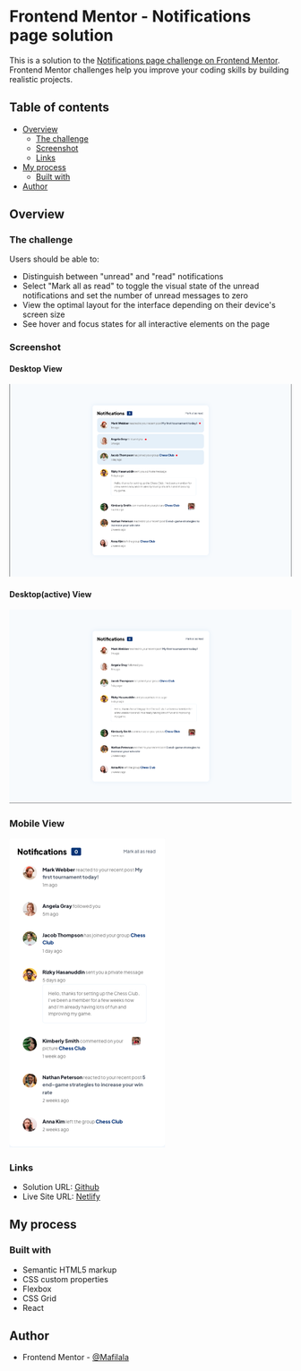 # Frontend Mentor - Notifications page solution

This is a solution to the [Notifications page challenge on Frontend Mentor](https://www.frontendmentor.io/challenges/notifications-page-DqK5QAmKbC). Frontend Mentor challenges help you improve your coding skills by building realistic projects.

## Table of contents

- [Overview](#overview)
  - [The challenge](#the-challenge)
  - [Screenshot](#screenshot)
  - [Links](#links)
- [My process](#my-process)
  - [Built with](#built-with)
- [Author](#author)

## Overview

### The challenge

Users should be able to:

- Distinguish between "unread" and "read" notifications
- Select "Mark all as read" to toggle the visual state of the unread notifications and set the number of unread messages to zero
- View the optimal layout for the interface depending on their device's screen size
- See hover and focus states for all interactive elements on the page

### Screenshot

#### Desktop View

<div style={align:center}>
  <img src="./src/assets/screenshots/desktop.png"/>
</div>

#### Desktop(active) View

<div style={align:center}>
  <img src="./src/assets/screenshots/desktop-active.png"/>
</div>

### Mobile View

<div style={align:center}>
  <img src="./src/assets/screenshots/mobile.png"/>
</div>

### Links

- Solution URL: [Github](https://your-solution-url.com)
- Live Site URL: [Netlify](https://your-live-site-url.com)

## My process

### Built with

- Semantic HTML5 markup
- CSS custom properties
- Flexbox
- CSS Grid
- React

## Author

- Frontend Mentor - [@Mafilala](https://www.frontendmentor.io/profile/Mafilala)
